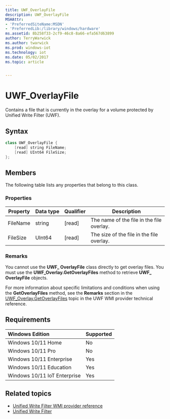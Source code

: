```yaml
---
title: UWF_OverlayFile
description: UWF_OverlayFile
MSHAttr:
- 'PreferredSiteName:MSDN'
- 'PreferredLib:/library/windows/hardware'
ms.assetid: 8b258f33-2cf9-46c8-8a66-efa567d63899
author: TerryWarwick
ms.author: twarwick
ms.prod: windows-iot
ms.technology: iot
ms.date: 05/02/2017
ms.topic: article


---
```

# UWF_OverlayFile

Contains a file that is currently in the overlay for a volume protected by Unified Write Filter (UWF).

## Syntax

```powershell
class UWF_OverlayFile {
    [read] string FileName;
    [read] UInt64 FileSize;
};
```

## Members

The following table lists any properties that belong to this class.

### Properties

| Property | Data&nbsp;type | Qualifier | Description |
|----------|----------------|-----------|-------------|
| FileName | string | [read] | The name of the file in the file overlay. |
| FileSize | UInt64 | [read] | The size of the file in the file overlay. |

### Remarks

You cannot use the **UWF_ OverlayFile** class directly to get overlay files. You must use the **UWF_Overlay.GetOverlayFiles** method to retrieve **UWF_ OverlayFile** objects.

For more information about specific limitations and conditions when using the **GetOverlayFiles** method, see the **Remarks** section in the [UWF_Overlay.GetOverlayFiles](uwf-overlaygetoverlayfiles.md) topic in the UWF WMI provider technical reference.

## Requirements

| Windows Edition       | Supported |
|:----------------------|:----------|
| Windows 10/11 Home       | No        |
| Windows 10/11 Pro        | No        |
| Windows 10/11 Enterprise | Yes       |
| Windows 10/11 Education  | Yes       |
| Windows 10/11 IoT Enterprise | Yes |

## Related topics

- [Unified Write Filter WMI provider reference](uwf-wmi-provider-reference.md)
- [Unified Write Filter](unified-write-filter.md)
